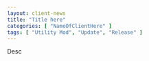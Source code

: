 ```yaml
---
layout: client-news
title: "Title here"
categories: [ "NameOfClientHere" ]
tags: [ "Utility Mod", "Update", "Release" ]
---
```


Desc
